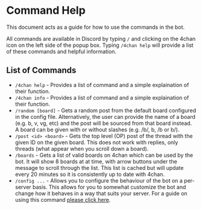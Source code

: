 # Command Help
This document acts as a guide for how to use the commands in the bot.

All commands are available in Discord by typing `/` and clicking on the 4chan icon on the left side of the popup box. Typing `/4chan help` will provide a list of these commands and helpful information.

## List of Commands
- `/4chan help` - Provides a list of command and a simple explaination of their function.
- `/4chan info` - Provides a list of command and a simple explaination of their function.
- `/random [board]` - Gets a random post from the default board configured in the config file. Alternatively, the user can provide the name of a board (e.g. b, v, vg, etc) and the post will be sourced from that board instead. A board can be given with or without slashes (e.g. /b/, b, /b or b/).
- `/post <id> <board>` - Gets the top level (OP) post of the thread with the given ID on the given board. This does not work with replies, only threads (what appear when you scroll down a board).
- `/boards` - Gets a list of valid boards on 4chan which can be used by the bot. It will show 8 boards at at time, with arrow buttons under the message to scroll through the list. This list is cached but will update every 20 minutes so it is consistently up to date with 4chan.
- `/config ...` - Allows you to configure the behaviour of the bot on a per-server basis. This allows for you to somewhat customize the bot and change how it behaves in a way that suits your server. For a guide on using this command [please click here](./CONFIG.md).